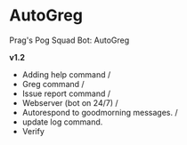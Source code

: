 # AutoGreg
Prag's Pog Squad Bot: AutoGreg

**v1.2**
- Adding help command /
- Greg command /
- Issue report command /
- Webserver (bot on 24/7) /
- Autorespond to goodmorning messages. /
- update log command.
- Verify
